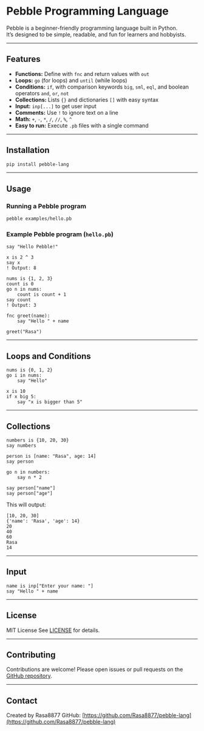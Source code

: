 # Pebble Programming Language

Pebble is a beginner-friendly programming language built in Python.  
It’s designed to be simple, readable, and fun for learners and hobbyists.

---

## Features

- **Functions:** Define with `fnc` and return values with `out`
- **Loops:** `go` (for loops) and `until` (while loops)
- **Conditions:** `if`, with comparison keywords `big`, `sml`, `eql`, and boolean operators `and`, `or`, `not`
- **Collections:** Lists `{}` and dictionaries `[]` with easy syntax
- **Input:** `inp[...]` to get user input
- **Comments:** Use `!` to ignore text on a line
- **Math:** `+`, `-`, `*`, `/`, `//`, `%`, `^`
- **Easy to run:** Execute `.pb` files with a single command

---

## Installation

```bash
pip install pebble-lang
````

---

## Usage

### Running a Pebble program

```bash
pebble examples/hello.pb
```

### Example Pebble program (`hello.pb`)

```pebble
say "Hello Pebble!"

x is 2 ^ 3
say x
! Output: 8

nums is {1, 2, 3}
count is 0
go n in nums:
    count is count + 1
say count
! Output: 3

fnc greet(name):
    say "Hello " + name

greet("Rasa")
```

---

## Loops and Conditions

```pebble
nums is {0, 1, 2}
go i in nums:
    say "Hello"

x is 10
if x big 5:
    say "x is bigger than 5"
```

---

## Collections

```pebble
numbers is {10, 20, 30}
say numbers

person is [name: "Rasa", age: 14]
say person

go n in numbers:
    say n * 2

say person["name"]
say person["age"]
```

This will output:

```
[10, 20, 30]
{'name': 'Rasa', 'age': 14}
20
40
60
Rasa
14
```


---

## Input

```pebble
name is inp["Enter your name: "]
say "Hello " + name
```

---

## License

MIT License
See [LICENSE](LICENSE) for details.

---

## Contributing

Contributions are welcome! Please open issues or pull requests on the [GitHub repository](https://github.com/yourusername/pebble-lang).

---

## Contact

Created by Rasa8877
GitHub: [https://github.com/Rasa8877/pebble-lang](https://github.com/Rasa8877/pebble-lang)
